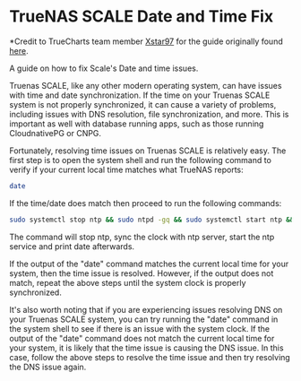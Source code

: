 # TrueNAS SCALE Date and Time Fix

*Credit to TrueCharts team member [Xstar97](https://xstar97thenoob.com) for the guide originally found [here](https://docs.xstar97thenoob.com/docs/platforms/scale/networking/scale-date-time/). 

A guide on how to fix Scale's Date and time issues.

Truenas SCALE, like any other modern operating system, can have issues with time and date synchronization. If the time on your Truenas SCALE system is not properly synchronized, it can cause a variety of problems, including issues with DNS resolution, file synchronization, and more. This is important as well with database running apps, such as those running CloudnativePG or CNPG.

Fortunately, resolving time issues on Truenas SCALE is relatively easy. The first step is to open the system shell and run the following command to verify if your current local time matches what TrueNAS reports:

```bash
date
```

If the time/date does match then proceed to run the following commands:

```bash
sudo systemctl stop ntp && sudo ntpd -gq && sudo systemctl start ntp && date
```

The command will stop ntp, sync the clock with ntp server, start the ntp service and print date afterwards.

If the output of the "date" command matches the current local time for your system, then the time issue is resolved. However, if the output does not match, repeat the above steps until the system clock is properly synchronized.

It's also worth noting that if you are experiencing issues resolving DNS on your Truenas SCALE system, you can try running the "date" command in the system shell to see if there is an issue with the system clock. If the output of the "date" command does not match the current local time for your system, it is likely that the time issue is causing the DNS issue. In this case, follow the above steps to resolve the time issue and then try resolving the DNS issue again.
